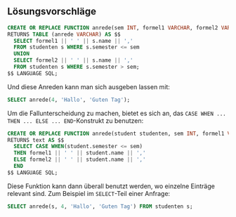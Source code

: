 Lösungsvorschläge
-----------------

```sql
CREATE OR REPLACE FUNCTION anrede(sem INT, formel1 VARCHAR, formel2 VARCHAR)
RETURNS TABLE (anrede VARCHAR) AS $$
  SELECT formel1 || ' ' || s.name || ','
  FROM studenten s WHERE s.semester <= sem
  UNION
  SELECT formel2 || ' ' || s.name || ','
  FROM studenten s WHERE s.semester > sem;
$$ LANGUAGE SQL;
```

Und diese Anreden kann man sich ausgeben lassen mit:
```sql
SELECT anrede(4, 'Hallo', 'Guten Tag');
```


Um die Fallunterscheidung zu machen, bietet es sich an,
das `CASE WHEN ... THEN ... ELSE ... END`-Konstrukt zu benutzen:

```sql
CREATE OR REPLACE FUNCTION anrede(student studenten, sem INT, formel1 VARCHAR, formel2 VARCHAR)
RETURNS text AS $$
  SELECT CASE WHEN(student.semester <= sem)
  THEN formel1 || ' ' || student.name || ','
  ELSE formel2 || ' ' || student.name || ','
  END
$$ LANGUAGE SQL;
```

Diese Funktion kann dann überall benutzt werden, wo einzelne Einträge relevant sind. Zum Beispiel im `SELECT`-Teil einer Anfrage:

```sql
SELECT anrede(s, 4, 'Hallo', 'Guten Tag') FROM studenten s;
```